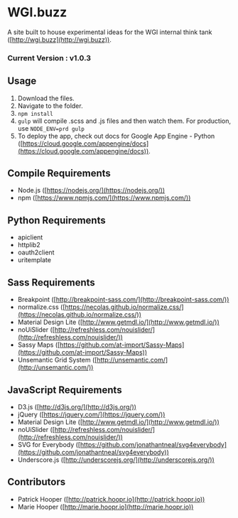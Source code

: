 # WGI.buzz
A site built to house experimental ideas for the WGI internal think tank ([http://wgi.buzz](http://wgi.buzz)).

### Current Version : v1.0.3

## Usage
1. Download the files.
2. Navigate to the folder.
3. `npm install`
4. `gulp` will compile .scss and .js files and then watch them. For production, use `NODE_ENV=prd gulp`
5. To deploy the app, check out docs for Google App Engine - Python ([https://cloud.google.com/appengine/docs](https://cloud.google.com/appengine/docs)).

## Compile Requirements
- Node.js ([https://nodejs.org/](https://nodejs.org/))
- npm ([https://www.npmjs.com/](https://www.npmjs.com/))

## Python Requirements
- apiclient
- httplib2
- oauth2client
- uritemplate

## Sass Requirements
- Breakpoint ([http://breakpoint-sass.com/](http://breakpoint-sass.com/))
- normalize.css ([https://necolas.github.io/normalize.css/](https://necolas.github.io/normalize.css/))
- Material Design Lite ([http://www.getmdl.io/](http://www.getmdl.io/))
- noUiSlider ([http://refreshless.com/nouislider/](http://refreshless.com/nouislider/))
- Sassy Maps ([https://github.com/at-import/Sassy-Maps](https://github.com/at-import/Sassy-Maps))
- Unsemantic Grid System ([http://unsemantic.com/](http://unsemantic.com/))

## JavaScript Requirements
- D3.js ([http://d3js.org/](http://d3js.org/))
- jQuery ([https://jquery.com/](https://jquery.com/))
- Material Design Lite ([http://www.getmdl.io/](http://www.getmdl.io/))
- noUiSlider ([http://refreshless.com/nouislider/](http://refreshless.com/nouislider/))
- SVG for Everybody ([https://github.com/jonathantneal/svg4everybody](https://github.com/jonathantneal/svg4everybody))
- Underscore.js ([http://underscorejs.org/](http://underscorejs.org/))

## Contributors
- Patrick Hooper ([http://patrick.hoopr.io](http://patrick.hoopr.io))
- Marie Hooper ([http://marie.hoopr.io](http://marie.hoopr.io))
